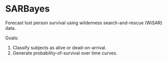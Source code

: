 # SARBayes

Forecast lost person survival using wilderness search-and-rescue (WiSAR) data.

Goals:

1. Classify subjects as alive or dead-on-arrival.
2. Generate probability-of-survival over time curves.
